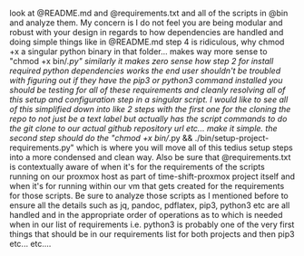 look at @README.md and @requirements.txt and all of the scripts in @bin and analyze them. My concern is I do not feel you are being modular and robust with your design in regards to how dependencies are handled and doing simple things like in @README.md step 4 is ridiculous, why
chmod +x a singular python binary in that folder... makes way more sense to "chmod +x bin/_.py" similarly it makes zero sense how step 2 for install required python dependencies works the end user shouldn't be troubled with figuring out if they have the pip3 or python3 command
installed you should be testing for all of these requirements and cleanly resolving all of this setup and configuration step in a singular script. I would like to see all of this simplified down into like 2 steps with the first one for the cloning the repo to not just be a text
label but actually has the script commands to do the git clone to our actual github repository url etc... make it simple. the second step should do the "chmod +x bin/_.py && ./bin/setup-project-requirements.py" which is where you will move all of this tedius setup steps into a
more condensed and clean way. Also be sure that @requirements.txt is contextually aware of when it's for the requirements of the scripts running on our proxmox host as part of time-shift-proxmox project itself and when it's for running within our vm that gets created for the
requirements for those scripts. Be sure to analyze those scripts as I mentioned before to ensure all the details such as jq, pandoc, pdflatex, pip3, python3 etc are all handled and in the appropriate order of operations as to which is needed when in our list of requirements i.e.
python3 is probably one of the very first things that should be in our requirements list for both projects and then pip3 etc... etc....
